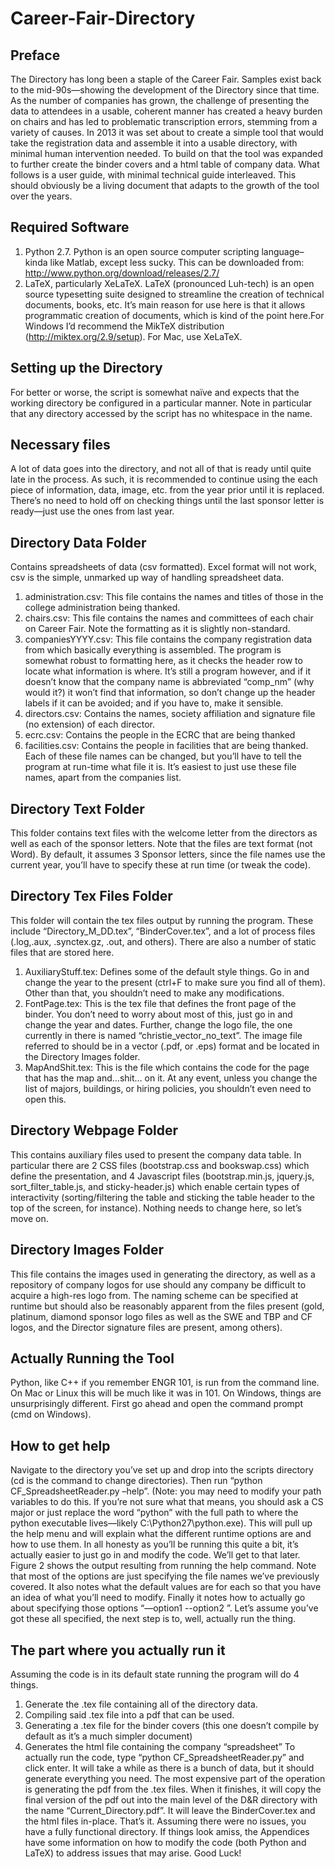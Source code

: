 # Career-Fair-Directory

## Preface
The Directory has long been a staple of the Career Fair. Samples exist back to the mid-90s—showing the development of the Directory since that time. As the number of companies has grown, the challenge of presenting the data to attendees in a usable, coherent manner has created a heavy burden on chairs and has led to problematic transcription errors, stemming from a variety of causes. In 2013 it was set about to create a simple tool that would take the registration data and assemble it into a usable directory, with minimal human intervention needed. To build on that the tool was expanded to further create the binder covers and a html table of company data. What follows is a user guide, with minimal technical guide interleaved. This should obviously be a living document that adapts to the growth of the tool over the years.


## Required Software
1. Python 2.7. Python is an open source computer scripting language–kinda like Matlab, except less sucky. This can be downloaded from: http://www.python.org/download/releases/2.7/ 
2.	LaTeX, particularly XeLaTeX. LaTeX (pronounced Luh-tech) is an open source typesetting suite designed to streamline the creation of technical documents, books, etc. It’s main reason for use here is that it allows programmatic creation of documents, which is kind of the point here.For Windows I’d recommend the MikTeX distribution (http://miktex.org/2.9/setup). For Mac, use XeLaTeX.

## Setting up the Directory
For better or worse, the script is somewhat naïve and expects that the working directory be configured in a particular manner. Note in particular that any directory accessed by the script has no whitespace in the name.

## Necessary files
A lot of data goes into the directory, and not all of that is ready until quite late in the process. As such, it is recommended to continue using the each piece of information, data, image, etc. from the year prior until it is replaced. There’s no need to hold off on checking things until the last sponsor letter is ready—just use the ones from last year.

## Directory Data Folder
Contains spreadsheets of data (csv formatted). Excel format will not work, csv is the simple, unmarked up way of handling spreadsheet data.
1. administration.csv: This file contains the names and titles of those in the college administration being thanked.
2. chairs.csv: This file contains the names and committees of each chair on Career Fair. Note the formatting as it is slightly non-standard.
3. companiesYYYY.csv: This file contains the company registration data from which basically everything is assembled. The program is somewhat robust to formatting here, as it checks the header row to locate what information is where. It’s still a program however, and if it doesn’t know that the company name is abbreviated “comp_nm” (why would it?) it won’t find that information, so don’t change up the header labels if it can be avoided; and if you have to, make it sensible.
4. directors.csv: Contains the names, society affiliation and signature file (no extension) of each director.
5. ecrc.csv: Contains the people in the ECRC that are being thanked
6. facilities.csv: Contains the people in facilities that are being thanked.
Each of these file names can be changed, but you’ll have to tell the program at run-time what file it is. It’s easiest to just use these file names, apart from the companies list.

## Directory Text Folder
This folder contains text files with the welcome letter from the directors as well as each of the sponsor letters. Note that the files are text format (not Word). By default, it assumes 3 Sponsor letters, since the file names use the current year, you’ll have to specify these at run time (or tweak the code).

## Directory Tex Files Folder
This folder will contain the tex files output by running the program. These include “Directory_M_DD.tex”, “BinderCover.tex”, and a lot of process files (.log,.aux, .synctex.gz, .out, and others). There are also a number of static files that are stored here.
1. AuxiliaryStuff.tex: Defines some of the default style things. Go in and change the year to the present (ctrl+F to make sure you find all of them). Other than that, you shouldn’t need to make any modifications.
2. FontPage.tex: This is the tex file that defines the front page of the binder. You don’t need to worry about most of this, just go in and change the year and dates. Further, change the logo file, the one currently in there is named “christie_vector_no_text”. The image file referred to should be in a vector (.pdf, or .eps) format and be located in the Directory Images folder.
3. MapAndShit.tex: This is the file which contains the code for the page that has the map and…shit… on it. At any event, unless you change the list of majors, buildings, or hiring policies, you shouldn’t even need to open this.

## Directory Webpage Folder
This contains auxiliary files used to present the company data table. In particular there are 2 CSS files (bootstrap.css and bookswap.css) which define the presentation, and 4 Javascript files (bootstrap.min.js, jquery.js, sort_filter_table.js, and sticky-header.js) which enable certain types of interactivity (sorting/filtering the table and sticking the table header to the top of the screen, for instance). Nothing needs to change here, so let’s move on.

## Directory Images Folder
This file contains the images used in generating the directory, as well as a repository of company logos for use should any company be difficult to acquire a high-res logo from. The naming scheme can be specified at runtime but should also be reasonably apparent from the files present (gold, platinum, diamond sponsor logo files as well as the SWE and TBP and CF logos, and the Director signature files are present, among others).

## Actually Running the Tool
Python, like C++ if you remember ENGR 101, is run from the command line. On Mac or Linux this will be much like it was in 101. On Windows, things are unsurprisingly different. First go ahead and open the command prompt (cmd on Windows).

## How to get help
Navigate to the directory you’ve set up and drop into the scripts directory (cd is the command to change directories). Then run “python CF_SpreadsheetReader.py –help”. (Note: you may need to modify your path variables to do this. If you’re not sure what that means, you should ask a CS major or just replace the word “python” with the full path to where the python executable lives—likely C:\Python27\python.exe). This will pull up the help menu and will explain what the different runtime options are and how to use them. In all honesty as you’ll be running this quite a bit, it’s actually easier to just go in and modify the code. We’ll get to that later. Figure 2 shows the output resulting from running the help command. Note that most of the options are just specifying the file names we’ve previously covered. It also notes what the default values are for each so that you have an idea of what you’ll need to modify. Finally it notes how to actually go about specifying those options “—option1 <value> --option2 <value>”. Let’s assume you’ve got these all specified, the next step is to, well, actually run the thing.

## The part where you actually run it
Assuming the code is in its default state running the program will do 4 things.
1.	Generate the .tex file containing all of the directory data.
2.	Compiling said .tex file into a pdf that can be used.
3.	Generating a .tex file for the binder covers (this one doesn’t compile by default as it’s a much simpler document)
4.	Generates the html file containing the company “spreadsheet”
To actually run the code, type “python CF_SpreadsheetReader.py” and click enter. It will take a while as there is a bunch of data, but it should generate everything you need. The most expensive part of the operation is generating the pdf from the .tex files. When it finishes, it will copy the final version of the pdf out into the main level of the D&R directory with the name “Current_Directory.pdf”. It will leave the BinderCover.tex and the html files in-place.
That’s it. Assuming there were no issues, you have a fully functional directory. If things look amiss, the Appendices have some information on how to modify the code (both Python and LaTeX) to address issues that may arise. Good Luck!

